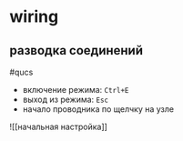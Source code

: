 # wiring
## разводка соединений
#qucs

- включение режима: `Ctrl+E`
- выход из режима: `Esc`
- начало проводника по щелчку на узле

![[начальная настройка]]
